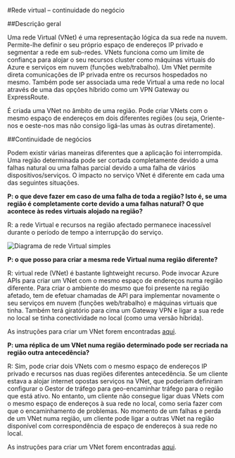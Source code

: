 <properties
    pageTitle="O que fazer em caso de uma interrupção de serviço Azure que afetam redes virtuais Azure | Microsoft Azure"
    description="Saiba o que fazer em caso de uma interrupção de serviço Azure que afetam redes virtuais Azure."
    services="virtual-network"
    documentationCenter=""
    authors="NarayanAnnamalai"
    manager="jefco"
    editor=""/>

<tags
    ms.service="virtual-network"
    ms.workload="virtual-network"
    ms.tgt_pltfrm="na"
    ms.devlang="na"
    ms.topic="article"
    ms.date="05/16/2016"
    ms.author="narayan;aglick"/>

#<a name="virtual-network--business-continuity"></a>Rede virtual – continuidade do negócio

##<a name="overview"></a>Descrição geral

Uma rede Virtual (VNet) é uma representação lógica da sua rede na nuvem. Permite-lhe definir o seu próprio espaço de endereços IP privado e segmentar a rede em sub-redes. VNets funciona como um limite de confiança para alojar o seu recursos cluster como máquinas virtuais do Azure e serviços em nuvem (funções web/trabalho). Um VNet permite direta comunicações de IP privada entre os recursos hospedados no mesmo. Também pode ser associada uma rede Virtual a uma rede no local através de uma das opções híbrido como um VPN Gateway ou ExpressRoute.
 
É criada uma VNet no âmbito de uma região. Pode criar VNets com o mesmo espaço de endereços em dois diferentes regiões (ou seja, Oriente-nos e oeste-nos mas não consigo ligá-las umas às outras diretamente). 

##<a name="business-continuity"></a>Continuidade de negócios

Podem existir várias maneiras diferentes que a aplicação foi interrompida. Uma região determinada pode ser cortada completamente devido a uma falhas natural ou uma falhas parcial devido a uma falha de vários dispositivos/serviços. O impacto no serviço VNet é diferente em cada uma das seguintes situações.

**P: o que deve fazer em caso de uma falha de toda a região? Isto é, se uma região é completamente corte devido a uma falhas natural? O que acontece às redes virtuais alojado na região?**

R: a rede Virtual e recursos na região afectado permanece inacessível durante o período de tempo a interrupção do serviço.

![Diagrama de rede Virtual simples](./media/virtual-network-disaster-recovery-guidance/vnet.png)

**P: o que posso para criar a mesma rede Virtual numa região diferente?**

R: virtual rede (VNet) é bastante lightweight recurso. Pode invocar Azure APIs para criar um VNet com o mesmo espaço de endereços numa região diferente. Para criar o ambiente do mesmo que foi presente na região afetado, tem de efetuar chamadas de API para implementar novamente o seu serviços em nuvem (funções web/trabalho) e máquinas virtuais que tinha. Também terá giratório para cima um Gateway VPN e ligar a sua rede no local se tinha conectividade no local (como uma versão híbrida).

As instruções para criar um VNet forem encontradas [aqui](./virtual-networks-create-vnet-arm-pportal.md). 

**P: uma réplica de um VNet numa região determinado pode ser recriada na região outra antecedência?**

R: Sim, pode criar dois VNets com o mesmo espaço de endereços IP privado e recursos nas duas regiões diferentes antecedência. Se um cliente estava a alojar internet opostas serviços na VNet, que poderiam definiram configurar o Gestor de tráfego para geo-encaminhar tráfego para o região que está ativo. No entanto, um cliente não consegue ligar duas VNets com o mesmo espaço de endereços à sua rede no local, como seria fazer com que o encaminhamento de problemas. No momento de um falhas e perda de um VNet numa região, um cliente pode ligar a outras VNet na região disponível com correspondência de espaço de endereços à sua rede no local.

As instruções para criar um VNet forem encontradas [aqui](./virtual-networks-create-vnet-arm-pportal.md).
